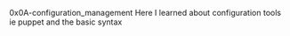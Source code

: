 0x0A-configuration_management 
Here I learned about configuration tools ie puppet and the basic syntax